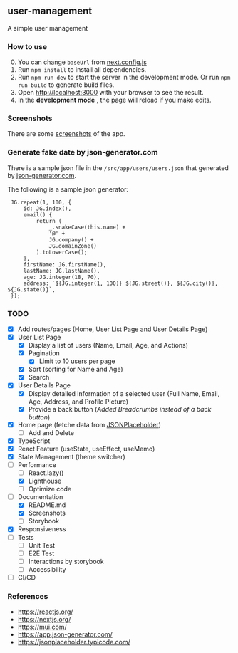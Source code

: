 ## user-management

A simple user management


### How to use

0. You can change `baseUrl` from [next.config.js](next.config.js)
1. Run `npm install` to install all dependencies.
2. Run `npm run dev` to start the server in the development mode. Or run `npm run build` to generate build files.
3. Open [http://localhost:3000](http://localhost:3000) with your browser to see the result.
4. In the **development mode** , the page will reload if you make edits.


### Screenshots
There are some [screenshots](screenshots) of the app.

### Generate fake date by json-generator.com
There is a sample json file in the `/src/app/users/users.json` that generated by [json-generator.com](https://app.json-generator.com/zIzPBDLwWP-Y).

The following is a sample json generator:
```
 JG.repeat(1, 100, {
     id: JG.index(),
     email() {
         return (
             _.snakeCase(this.name) +
             '@' +
             JG.company() +
             JG.domainZone()
         ).toLowerCase();
     },
     firstName: JG.firstName(),
     lastName: JG.lastName(),
     age: JG.integer(18, 70),
     address: `${JG.integer(1, 100)} ${JG.street()}, ${JG.city()}, ${JG.state()}`,
 });
```


### TODO
- [x] Add routes/pages (Home, User List Page and User Details Page)
- [x] User List Page
  - [x] Display a list of users (Name, Email, Age, and Actions)
  - [x] Pagination
    - [x] Limit to 10 users per page
  - [x] Sort (sorting for Name and Age)
  - [x] Search
- [x] User Details Page
  - [x] Display detailed information of a selected user (Full Name, Email, Age, Address, and Profile Picture)
  - [x] Provide a back button (_Added Breadcrumbs instead of a back button_)
- [x] Home page (fetche data from [JSONPlaceholder](https://jsonplaceholder.typicode.com/))
  - [ ] Add and Delete 
- [x] TypeScript
- [x] React Feature (useState, useEffect, useMemo)
- [x] State Management (theme switcher)
- [ ] Performance
  - [ ] React.lazy()
  - [x] Lighthouse
  - [ ] Optimize code
- [ ] Documentation
  - [x] README.md
  - [x] Screenshots
  - [ ] Storybook
- [x] Responsiveness
- [ ] Tests
  - [ ] Unit Test
  - [ ] E2E Test
  - [ ] Interactions by storybook
  - [ ] Accessibility
- [ ] CI/CD

### References
* https://reactjs.org/
* https://nextjs.org/
* https://mui.com/
* https://app.json-generator.com/
* https://jsonplaceholder.typicode.com/